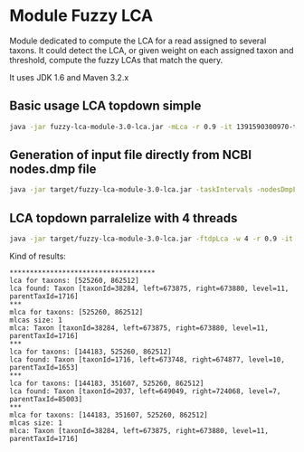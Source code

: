 # Module Fuzzy LCA

Module dedicated to compute the LCA for a read assigned to several taxons. It could detect the LCA, or given weight on each assigned taxon and threshold, compute the fuzzy LCAs that match the query.

It uses JDK 1.6 and Maven 3.2.x

## Basic usage LCA topdown simple

```bash
java -jar fuzzy-lca-module-3.0-lca.jar -mLca -r 0.9 -it 1391590300970-taxointervals.txt -il ./src/test/resources/testfuzzyWeigthed.inlca -o ~/Téléchargements/result.txt
```

## Generation of input file directly from NCBI nodes.dmp file

```bash
java -jar target/fuzzy-lca-module-3.0-lca.jar -taskIntervals -nodesDmpFilePath /Téléchargements/taxdump_latest/nodes.dmp -outputDir4IntervalTaxo ~/Téléchargements/
```

## LCA topdown parralelize with 4 threads
```bash
java -jar target/fuzzy-lca-module-3.0-lca.jar -ftdpLca -w 4 -r 0.9 -it 1391590300970-taxointervals.txt -il ./src/test/resources/testfuzzyWeigthed.inlca -o ~/Téléchargements/result.txt
```

Kind of results:

```
************************************
lca for taxons: [525260, 862512]
lca found: Taxon [taxonId=38284, left=673875, right=673880, level=11, parentTaxId=1716]
***
mlca for taxons: [525260, 862512]
mlcas size: 1
mlca: Taxon [taxonId=38284, left=673875, right=673880, level=11, parentTaxId=1716]
***
lca for taxons: [144183, 525260, 862512]
lca found: Taxon [taxonId=1716, left=673748, right=674877, level=10, parentTaxId=1653]
***
lca for taxons: [144183, 351607, 525260, 862512]
lca found: Taxon [taxonId=2037, left=649049, right=724068, level=7, parentTaxId=85003]
***
mlca for taxons: [144183, 351607, 525260, 862512]
mlcas size: 1
mlca: Taxon [taxonId=38284, left=673875, right=673880, level=11, parentTaxId=1716]
```
